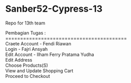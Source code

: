 # Sanber52-Cypress-13
Repo for 13th team

Pembagian Tugas : <br>
========================================= <br>
Craete Account - Fendi Riawan <br>
Login - Fajri Ansyah <br>
Edit Account - Ilham Ferry Pratama Yudha <br>
Edit Address <br>
Choose Products(S) <br>
View and Update Shopping Cart <br>
Proceed to Checkout <br>
